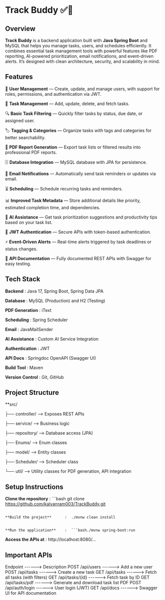 # Track Buddy ✅📅  

## Overview  
**Track Buddy** is a backend application built with **Java Spring Boot** and MySQL that helps you manage tasks, users, and schedules efficiently. It combines essential task management tools with powerful features like PDF reporting, AI-powered prioritization, email notifications, and event-driven alerts. It’s designed with clean architecture, security, and scalability in mind.

## Features  
👥 **User Management** — Create, update, and manage users, with support for roles, permissions, and authentication via JWT.

📝 **Task Management** — Add, update, delete, and fetch tasks.

🔍 **Basic Task Filtering** — Quickly filter tasks by status, due date, or assigned user.

🏷️ **Tagging & Categories** — Organize tasks with tags and categories for better searchability.

📄 **PDF Report Generation** — Export task lists or filtered results into professional PDF reports.

🗄️ **Database Integration** — MySQL database with JPA for persistence.

📧 **Email Notifications** — Automatically send task reminders or updates via email.

⏳ **Scheduling** — Schedule recurring tasks and reminders.

📊 **Improved Task Metadata** — Store additional details like priority, estimated completion time, and dependencies.

🤖 **AI Assistance** — Get task prioritization suggestions and productivity tips based on your task list.

🔐 **JWT Authentication** — Secure APIs with token-based authentication.

⚡ **Event-Driven Alerts** — Real-time alerts triggered by task deadlines or status changes.

📜 **API Documentation** — Fully documented REST APIs with Swagger for easy testing.

## Tech Stack  
**Backend**              : Java 17, Spring Boot, Spring Data JPA

**Database**             : MySQL (Production) and H2 (Testing)

**PDF Generation**       : iText

**Scheduling**           : Spring Scheduler

**Email**                : JavaMailSender

**AI Assistance**        : Custom AI Service Integration

**Authentication**       : JWT

**API Docs**             : Springdoc OpenAPI (Swagger UI)

**Build Tool**           : Maven

**Version Control**      : Git, GitHub


## Project Structure

**src/
 
 ├── controller/    --> Exposes REST APIs
 
 ├── service/       --> Business logic
 
 ├── repository/    --> Database access (JPA)

 ├── Enums/         --> Enum classes
 
 ├── model/         --> Entity classes
 
 ├── Scheduler/     --> Scheduler class
 
 └── util/          --> Utility classes for PDF generation, API integration


 ## Setup Instructions

 **Clone the repository**  :  ```bash git clone https://github.com/kalyanram003/TrackBuddy.git 
 ```

**Build the project**      :  ./mvnw clean install 


**Run the application**    :  ```bash./mvnw spring-boot:run
   ```

**Access the APIs at**     :  http://localhost:8080/...


## Important APIs

Endpoint                             ------>   Description
POST /api/users                      ------>   	Add a new user
POST /api/tasks                      ------>   	Create a new task
GET /api/tasks                       ------>   	Fetch all tasks (with filters)
GET /api/tasks/{id}                  ------>   	Fetch task by ID
GET /api/tasks/pdf                   ------>   	Generate and download task list PDF
POST /api/auth/login                 ------>   	User login (JWT)
GET /api/docs                        ------>   	Swagger UI for API documentation
